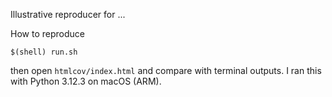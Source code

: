 Illustrative reproducer for ...

How to reproduce
```shell
$(shell) run.sh
```

then open `htmlcov/index.html` and compare with terminal outputs.
I ran this with Python 3.12.3 on macOS (ARM).